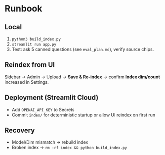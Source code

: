 # Runbook

## Local
1) `python3 build_index.py`
2) `streamlit run app.py`
3) Test: ask 5 canned questions (see `eval_plan.md`), verify source chips.

## Reindex from UI
Sidebar → Admin → Upload → **Save & Re-index** → confirm **Index dim/count** increased in Settings.

## Deployment (Streamlit Cloud)
- Add `OPENAI_API_KEY` to Secrets
- Commit `index/` for deterministic startup or allow UI reindex on first run

## Recovery
- Model/Dim mismatch → rebuild index
- Broken index → `rm -rf index && python build_index.py`
